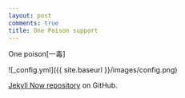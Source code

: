```yaml
---
layout: post
comments: true
title: One Poison support
---
```


One poison[一毒]

![_config.yml]({{ site.baseurl }}/images/config.png)

[Jekyll Now repository](https://github.com/barryclark/jekyll-now) on GitHub.
